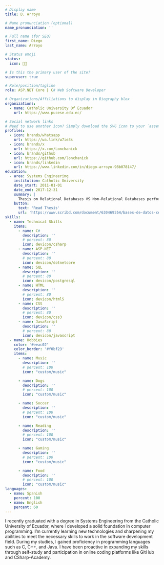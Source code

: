 ```yaml
---
# Display name
title: D. Arroyo

# Name pronunciation (optional)
name_pronunciation: ''

# Full name (for SEO)
first_name: Diego
last_name: Arroyo

# Status emoji
status:
  icon: 🧑‍💻️

# Is this the primary user of the site?
superuser: true

# Role/position/tagline
role: ASP.NET Core | C# Web Software Developer

# Organizations/Affiliations to display in Biography blox
organizations:
  - name: Catholic University Of Ecuador
    url: https://www.pucese.edu.ec/

# Social network links
# Need to use another icon? Simply download the SVG icon to your `assets/media/icons/` folder.
profiles:
  - icon: brands/whatsapp
    url: https://wa.link/w7ie3s
  - icon: brands/x
    url: https://x.com/Lonchanick
  - icon: brands/github
    url: https://github.com/lonchanick
  - icon: brands/linkedin
    url: https://www.linkedin.com/in/diego-arroyo-98b078147/
education:
  - area: Systems Engineering
    institution: Catholic University
    date_start: 2011-01-01
    date_end: 2017-12-31
    summary: |
      Thesis on Relational Databases VS Non-Relational Databases performance testing. 
    button:
      text: 'Read Thesis'
      url: 'https://www.scribd.com/document/630469554/bases-de-datos-comparacion-nosql-y-sql-pdf'
skills:
  - name: Technical Skills
    items:
      - name: C#
        description: ''
        # percent: 80
        icon: devicon/csharp
      - name: ASP.NET
        description: ''
        # percent: 80
        icon: devicon/dotnetcore
      - name: SQL
        description: ''
        # percent: 80
        icon: devicon/postgresql
      - name: HTML
        description: ''
        # percent: 80
        icon: devicon/html5
      - name: CSS
        description: ''
        # percent: 80
        icon: devicon/css3
      - name: JavaScript
        description: ''
        # percent: 80
        icon: devicon/javascript                
  - name: Hobbies
    color: '#eeac02'
    color_border: '#f0bf23'
    items:
      - name: Music
        description: ''
        # percent: 100
        icon: "custom/music"

      - name: Dogs
        description: ''
        # percent: 100
        icon: "custom/music"

      - name: Soccer
        description: ''
        # percent: 100
        icon: "custom/music"

      - name: Reading
        description: ''
        # percent: 100
        icon: "custom/music"

      - name: Gaming
        description: ''
        # percent: 100
        icon: "custom/music"

      - name: Food
        description: ''
        # percent: 100
        icon: "custom/music"
languages:
  - name: Spanish
    percent: 100
  - name: English
    percent: 60
---
```

I recently graduated with a degree in Systems Engineering from the Catholic University of Ecuador, where I developed a solid foundation in computer programming. I’m currently learning new technologies and sharpening my abilities to meet the necessary skills to work in the software development field. During my studies, I gained proficiency in programming languages such as C, C++, and Java. I have been proactive in expanding my skills through self-study and participation in online coding platforms like GitHub and CSharp-Academy.
